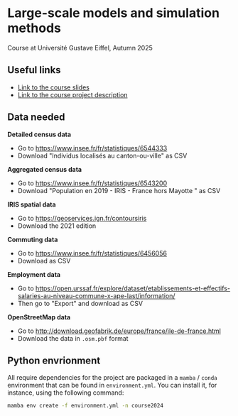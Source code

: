 # Large-scale models and simulation methods

Course at Université Gustave Eiffel, Autumn 2025

## Useful links

- [Link to the course slides](https://slides.com/sebastianhorl/large-scale-models-and-simulation-methods-2025)
- [Link to the course project description](https://docs.google.com/document/d/13DhsXpPvwkl3DJ44_27ggcfgUR4btXn6wOUFkeoF6N4/edit?usp=sharing)

## Data needed

**Detailed census data**

- Go to https://www.insee.fr/fr/statistiques/6544333
- Download "Individus localisés au canton-ou-ville" as CSV

**Aggregated census data**

- Go to https://www.insee.fr/fr/statistiques/6543200
- Download "Population en 2019 - IRIS - France hors Mayotte " as CSV

**IRIS spatial data**

- Go to https://geoservices.ign.fr/contoursiris
- Download the 2021 edition

**Commuting data**

- Go to https://www.insee.fr/fr/statistiques/6456056
- Download as CSV

**Employment data**

- Go to https://open.urssaf.fr/explore/dataset/etablissements-et-effectifs-salaries-au-niveau-commune-x-ape-last/information/
- Then go to "Export" and download as CSV

**OpenStreetMap data**

- Go to http://download.geofabrik.de/europe/france/ile-de-france.html
- Download the data in `.osm.pbf` format

## Python envrionment

All require dependencies for the project are packaged in a `mamba` / `conda` environment that can be found in `environment.yml`. You can install it, for instance, using the following command:

```bash
mamba env create -f environment.yml -n course2024
```
